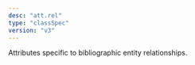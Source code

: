 ```yaml
---
desc: "att.rel"
type: "classSpec"
version: "v3"
---
```


Attributes specific to bibliographic entity relationships.